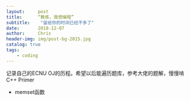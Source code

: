 ```yaml
---
layout:     post
title:      “教练，我想编程”
subtitle:    "留给你的时间已经不多了"
date:       2018-12-07
author:     Chris
header-img: img/post-bg-2015.jpg
catalog: true
tags:
    - coding
---
```


记录自己的ECNU OJ的历程。希望以后能遍历题库，参考大佬的题解，慢慢啃C++ Primer

* memset函数
